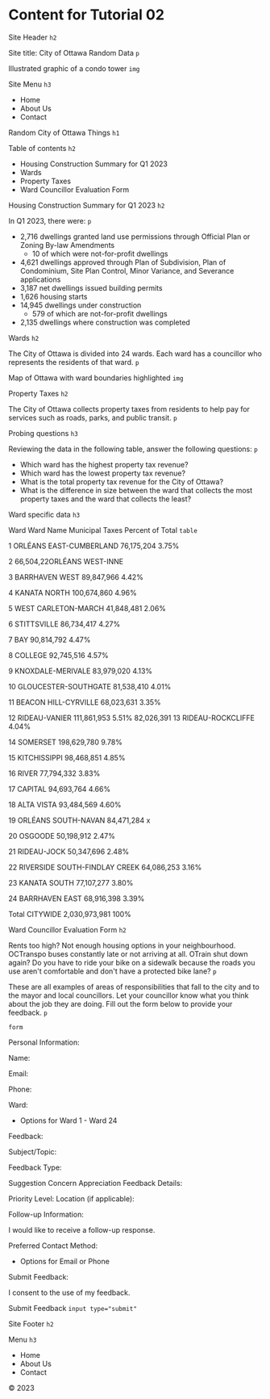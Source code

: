 # Content for Tutorial 02

Site Header `h2`

Site title: City of Ottawa Random Data `p`

Illustrated graphic of a condo tower `img`

Site Menu `h3`

- Home
- About Us
- Contact

Random City of Ottawa Things `h1`

Table of contents `h2`

- Housing Construction Summary for Q1 2023
- Wards
- Property Taxes
- Ward Councillor Evaluation Form

Housing Construction Summary for Q1 2023 `h2`

In Q1 2023, there were: `p`

- 2,716 dwellings granted land use permissions through Official Plan or Zoning By-law Amendments
  - 10 of which were not-for-profit dwellings
- 4,621 dwellings approved through Plan of Subdivision, Plan of Condominium, Site Plan Control, Minor Variance, and Severance applications
- 3,187 net dwellings issued building permits
- 1,626 housing starts
- 14,945 dwellings under construction
  - 579 of which are not-for-profit dwellings
- 2,135 dwellings where construction was completed

Wards `h2`

The City of Ottawa is divided into 24 wards. Each ward has a councillor who represents the residents of that ward. `p`

Map of Ottawa with ward boundaries highlighted `img`

Property Taxes `h2`

The City of Ottawa collects property taxes from residents to help pay for services such as roads, parks, and public transit. `p`

Probing questions `h3`

Reviewing the data in the following table, answer the following questions: `p`

- Which ward has the highest property tax revenue?
- Which ward has the lowest property tax revenue?
- What is the total property tax revenue for the City of Ottawa?
- What is the difference in size between the ward that collects the most property taxes and the ward that collects the least?

Ward specific data `h3`

Ward Ward Name Municipal Taxes Percent of Total `table`

1 ORLÉANS EAST-CUMBERLAND 76,175,204 3.75%

2  66,504,22ORLÉANS WEST-INNE

3 BARRHAVEN WEST 89,847,966 4.42%

4 KANATA NORTH 100,674,860 4.96%

5 WEST CARLETON-MARCH 41,848,481 2.06%

6 STITTSVILLE 86,734,417 4.27%

7 BAY 90,814,792 4.47%

8 COLLEGE 92,745,516 4.57%

9 KNOXDALE-MERIVALE 83,979,020 4.13%

10 GLOUCESTER-SOUTHGATE 81,538,410 4.01%

11 BEACON HILL-CYRVILLE 68,023,631 3.35%

12 RIDEAU-VANIER 111,861,953 5.51%
82,026,391
13 RIDEAU-ROCKCLIFFE  4.04%

14 SOMERSET 198,629,780 9.78%

15 KITCHISSIPPI 98,468,851 4.85%

16 RIVER 77,794,332 3.83%

17 CAPITAL 94,693,764 4.66%

18 ALTA VISTA 93,484,569 4.60%

19 ORLÉANS SOUTH-NAVAN 84,471,284 x

20 OSGOODE 50,198,912 2.47%

21 RIDEAU-JOCK 50,347,696 2.48%

22 RIVERSIDE SOUTH-FINDLAY CREEK 64,086,253 3.16%

23 KANATA SOUTH 77,107,277 3.80%

24 BARRHAVEN EAST 68,916,398 3.39%

Total CITYWIDE 2,030,973,981 100%

Ward Councillor Evaluation Form `h2`

Rents too high? Not enough housing options in your neighbourhood. OCTranspo buses constantly late or not arriving at all. OTrain shut down again? Do you have to ride your bike on a sidewalk because the roads you use aren't comfortable and don't have a protected bike lane? `p`

These are all examples of areas of responsibilities that fall to the city and to the mayor and local councillors. Let your councillor know what you think about the job they are doing. Fill out the form below to provide your feedback. `p`

`form`

Personal Information:

Name:

Email:

Phone:

Ward:

- Options for Ward 1 - Ward 24

Feedback:

Subject/Topic:

Feedback Type:

Suggestion Concern Appreciation Feedback Details:

Priority Level: Location (if applicable):

Follow-up Information:

I would like to receive a follow-up response.

Preferred Contact Method:

- Options for Email or Phone

Submit Feedback:

I consent to the use of my feedback.

Submit Feedback `input type="submit"`

Site Footer `h2`

Menu `h3`

- Home
- About Us
- Contact

© 2023
